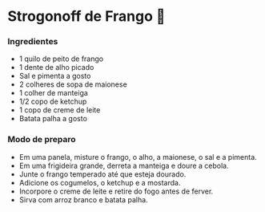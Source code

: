 # Strogonoff de Frango :chicken:

### Ingredientes

- 1 quilo de peito de frango
- 1 dente de alho picado
- Sal e pimenta a gosto
- 2 colheres de sopa de maionese
- 1 colher de manteiga
- 1/2 copo de ketchup
- 1 copo de creme de leite
- Batata palha a gosto

### Modo de preparo

- Em uma panela, misture o frango, o alho, a maionese, o sal e a pimenta.
- Em uma frigideira grande, derreta a manteiga e doure a cebola.
- Junte o frango temperado até que esteja dourado.
- Adicione os cogumelos, o ketchup e a mostarda.
- Incorpore o creme de leite e retire do fogo antes de ferver.
- Sirva com arroz branco e batata palha.
